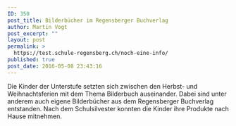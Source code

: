 ```yaml
---
ID: 350
post_title: Bilderbücher im Regensberger Buchverlag
author: Martin Vogt
post_excerpt: ""
layout: post
permalink: >
  https://test.schule-regensberg.ch/noch-eine-info/
published: true
post_date: 2016-05-08 23:43:16
---
```

Die Kinder der Unterstufe setzten sich zwischen den Herbst- und Weihnachtsferien mit dem Thema Bilderbuch auseinander. Dabei sind unter anderem auch eigene Bilderbücher aus dem Regensberger Buchverlag entstanden. Nach dem Schulsilvester konnten die Kinder ihre Produkte nach Hause mitnehmen.
